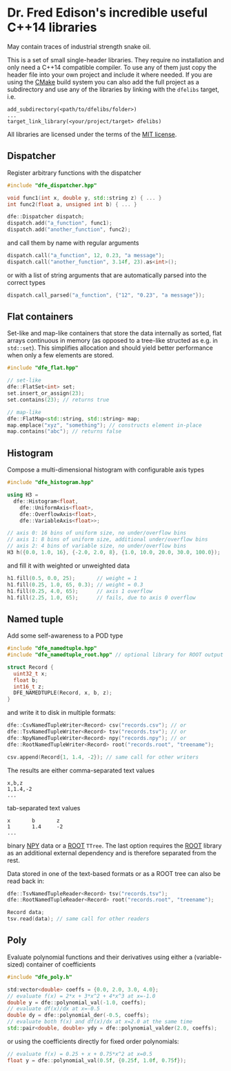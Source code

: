 Dr. Fred Edison's incredible useful C++14 libraries
===================================================
May contain traces of industrial strength snake oil.

This is a set of small single-header libraries. They require no installation
and only need a C++14 compatible compiler. To use any of them just copy the
header file into your own project and include it where needed.
If you are using the [CMake][cmake] build system you can also add the full
project as a subdirectory and use any of the libraries by linking with
the `dfelibs` target, i.e.

    add_subdirectory(<path/to/dfelibs/folder>)
    ...
    target_link_library(<your/project/target> dfelibs)

All libraries are licensed under the terms of the [MIT license][mit_license].

Dispatcher
----------

Register arbitrary functions with the dispatcher

```cpp
#include "dfe_dispatcher.hpp"

void func1(int x, double y, std::string z) { ... }
int func2(float a, unsigned int b) { ... }

dfe::Dispatcher dispatch;
dispatch.add("a_function", func1);
dispatch.add("another_function", func2);
```

and call them by name with regular arguments

```cpp
dispatch.call("a_function", 12, 0.23, "a message");
dispatch.call("another_function", 3.14f, 23).as<int>();
```

or with a list of string arguments that are automatically parsed
into the correct types

```cpp
dispatch.call_parsed("a_function", {"12", "0.23", "a message"});
```

Flat containers
---------------

Set-like and map-like containers that store the data internally as sorted,
flat arrays continuous in memory (as opposed to a tree-like structed as e.g.
in `std::set`). This simplifies allocation and should yield better performance
when only a few elements are stored.

```cpp
#include "dfe_flat.hpp"

// set-like
dfe::FlatSet<int> set;
set.insert_or_assign(23);
set.contains(23); // returns true

// map-like
dfe::FlatMap<std::string, std::string> map;
map.emplace("xyz", "something"); // constructs element in-place
map.contains("abc"); // returns false
```

Histogram
---------

Compose a multi-dimensional histogram with configurable axis types

```cpp
#include "dfe_histogram.hpp"

using H3 =
  dfe::Histogram<float,
    dfe::UniformAxis<float>,
    dfe::OverflowAxis<float>,
    dfe::VariableAxis<float>>;

// axis 0: 16 bins of uniform size, no under/overflow bins
// axis 1: 8 bins of uniform size, additional under/overflow bins
// axis 2: 4 bins of variable size, no under/overflow bins
H3 h({0.0, 1.0, 16}, {-2.0, 2.0, 8}, {1.0, 10.0, 20.0, 30.0, 100.0});
```

and fill it with weighted or unweighted data

```cpp
h1.fill(0.5, 0.0, 25);       // weight = 1
h1.fill(0.25, 1.0, 65, 0.3); // weight = 0.3
h1.fill(0.25, 4.0, 65);      // axis 1 overflow
h1.fill(2.25, 1.0, 65);      // fails, due to axis 0 overflow
```

Named tuple
-----------

Add some self-awareness to a POD type

```cpp
#include "dfe_namedtuple.hpp"
#include "dfe_namedtuple_root.hpp" // optional library for ROOT output

struct Record {
  uint32_t x;
  float b;
  int16_t z;
  DFE_NAMEDTUPLE(Record, x, b, z);
}
```

and write it to disk in multiple formats:

```cpp
dfe::CsvNamedTupleWriter<Record> csv("records.csv"); // or
dfe::TsvNamedTupleWriter<Record> tsv("records.tsv"); // or
dfe::NpyNamedTupleWriter<Record> npy("records.npy"); // or
dfe::RootNamedTupleWriter<Record> root("records.root", "treename");

csv.append(Record{1, 1.4, -2}); // same call for other writers
```

The results are either comma-separated text values

    x,b,z
    1,1.4,-2
    ...

tab-separated text values

    x       b       z
    1       1.4     -2
    ...

binary [NPY][npy] data or a [ROOT][root] `TTree`. The last option requires the
[ROOT][root] library as an additional external dependency and is therefore
separated from the rest.

Data stored in one of the text-based formats or as a ROOT tree can also be read
back in:

```cpp
dfe::TsvNamedTupleReader<Record> tsv("records.tsv");
dfe::RootNamedTupleReader<Record> root("records.root", "treename");

Record data;
tsv.read(data); // same call for other readers
```

Poly
----

Evaluate polynomial functions and their derivatives using either a
(variable-sized) container of coefficients

```cpp
#include "dfe_poly.h"

std:vector<double> coeffs = {0.0, 2.0, 3.0, 4.0};
// evaluate f(x) = 2*x + 3*x^2 + 4*x^3 at x=-1.0
double y = dfe::polynomial_val(-1.0, coeffs);
// evaluate df(x)/dx at x=-0.5
double dy = dfe::polynomial_der(-0.5, coeffs);
// evaluate both f(x) and df(x)/dx at x=2.0 at the same time
std::pair<double, double> ydy = dfe::polynomial_valder(2.0, coeffs);
```

or using the coefficients directly for fixed order polynomials:

```cpp
// evaluate f(x) = 0.25 + x + 0.75*x^2 at x=0.5
float y = dfe::polynomial_val(0.5f, {0.25f, 1.0f, 0.75f});
```


[cmake]: https://www.cmake.org
[mit_license]: https://opensource.org/licenses/MIT
[npy]: https://docs.scipy.org/doc/numpy/neps/npy-format.html
[root]: https://root.cern.ch
